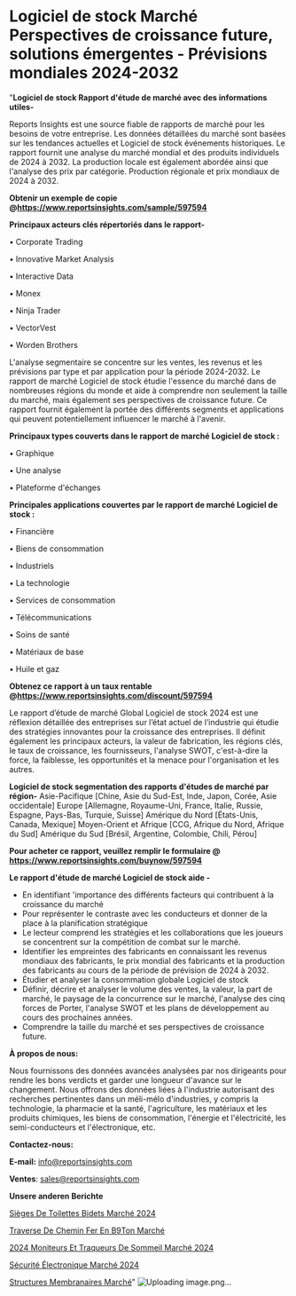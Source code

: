 # Logiciel de stock Marché Perspectives de croissance future, solutions émergentes - Prévisions mondiales 2024-2032

"<strong>Logiciel de stock Rapport d'étude de marché avec des informations utiles-</strong>

Reports Insights est une source fiable de rapports de marché pour les besoins de votre entreprise. Les données détaillées du marché sont basées sur les tendances actuelles et Logiciel de stock événements historiques. Le rapport fournit une analyse du marché mondial et des produits individuels de 2024 à 2032. La production locale est également abordée ainsi que l'analyse des prix par catégorie. Production régionale et prix mondiaux de 2024 à 2032.

<strong><b>Obtenir un exemple de copie @</b></strong><a href=https://www.reportsinsights.com/sample/597594><strong><b>https://www.reportsinsights.com/sample/597594</b></strong></a>

<b>Principaux acteurs clés répertoriés dans le rapport-</b>

<b> </b>• Corporate Trading

• Innovative Market Analysis

• Interactive Data

• Monex

• Ninja Trader

• VectorVest

• Worden Brothers

L'analyse segmentaire se concentre sur les ventes, les revenus et les prévisions par type et par application pour la période 2024-2032. Le rapport de marché Logiciel de stock étudie l'essence du marché dans de nombreuses régions du monde et aide à comprendre non seulement la taille du marché, mais également ses perspectives de croissance future. Ce rapport fournit également la portée des différents segments et applications qui peuvent potentiellement influencer le marché à l'avenir.

<strong>Principaux types couverts dans le rapport de marché Logiciel de stock :</strong>

• Graphique

• Une analyse

• Plateforme d'échanges

<strong>Principales applications couvertes par le rapport de marché Logiciel de stock :</strong>

• Financière

• Biens de consommation

• Industriels

• La technologie

• Services de consommation

• Télécommunications

• Soins de santé

• Matériaux de base

• Huile et gaz

<strong><b>Obtenez ce rapport à un taux rentable @</b></strong><a href=https://www.reportsinsights.com/discount/597594><strong><b>https://www.reportsinsights.com/discount/597594</b></strong></a>

Le rapport d’étude de marché Global Logiciel de stock 2024 est une réflexion détaillée des entreprises sur l’état actuel de l’industrie qui étudie des stratégies innovantes pour la croissance des entreprises. Il définit également les principaux acteurs, la valeur de fabrication, les régions clés, le taux de croissance, les fournisseurs, l'analyse SWOT, c'est-à-dire la force, la faiblesse, les opportunités et la menace pour l'organisation et les autres.

<strong>Logiciel de stock segmentation des rapports d'études de marché par région-</strong>
Asie-Pacifique [Chine, Asie du Sud-Est, Inde, Japon, Corée, Asie occidentale]
Europe [Allemagne, Royaume-Uni, France, Italie, Russie, Espagne, Pays-Bas, Turquie, Suisse]
Amérique du Nord [États-Unis, Canada, Mexique]
Moyen-Orient et Afrique [CCG, Afrique du Nord, Afrique du Sud]
Amérique du Sud [Brésil, Argentine, Colombie, Chili, Pérou]

<strong>Pour acheter ce rapport, veuillez remplir le formulaire @   <a href=https://www.reportsinsights.com/buynow/597594>https://www.reportsinsights.com/buynow/597594</a></strong>

<strong>Le rapport d'étude de marché Logiciel de stock aide -</strong>
<ul>
  <li>En identifiant 'importance des différents facteurs qui contribuent à la croissance du marché</li>
  <li>Pour représenter le contraste avec les conducteurs et donner de la place à la planification stratégique</li>
  <li>Le lecteur comprend les stratégies et les collaborations que les joueurs se concentrent sur la compétition de combat sur le marché.</li>
  <li>Identifier les empreintes des fabricants en connaissant les revenus mondiaux des fabricants, le prix mondial des fabricants et la production des fabricants au cours de la période de prévision de 2024 à 2032.</li>
  <li>Étudier et analyser la consommation globale Logiciel de stock</li>
  <li>Définir, décrire et analyser le volume des ventes, la valeur, la part de marché, le paysage de la concurrence sur le marché, l'analyse des cinq forces de Porter, l'analyse SWOT et les plans de développement au cours des prochaines années.</li>
  <li>Comprendre la taille du marché et ses perspectives de croissance future.</li>
</ul>
<strong>À propos de nous:</strong>

Nous fournissons des données avancées analysées par nos dirigeants pour rendre les bons verdicts et garder une longueur d'avance sur le changement. Nous offrons des données liées à l'industrie autorisant des recherches pertinentes dans un méli-mélo d'industries, y compris la technologie, la pharmacie et la santé, l'agriculture, les matériaux et les produits chimiques, les biens de consommation, l'énergie et l'électricité, les semi-conducteurs et l'électronique, etc.

<strong>Contactez-nous:</strong>

<strong>E-mail:</strong> <a href=mailto:info@reportsinsights.com>info@reportsinsights.com</a>

<strong>Ventes</strong>: <a href=mailto:sales@reportsinsights.com>sales@reportsinsights.com</a>

<strong>Unsere anderen Berichte</strong>

<a href=https://www.linkedin.com/pulse/sièges-de-toilettes-bidets-marché-etudes-approfondies-wdtbc/>Sièges De Toilettes Bidets Marché 2024</a>

<a href=https://www.linkedin.com/pulse/traverse-de-chemin-fer-en-b%C3%A9ton-march%C3%A9-lpa6c/>Traverse De Chemin Fer En B9Ton Marché</a>

<a href=https://www.linkedin.com/pulse/2024-moniteurs-et-traqueurs-de-sommeil-marché-7ibbc/>2024 Moniteurs Et Traqueurs De Sommeil Marché 2024</a>

<a href=https://www.linkedin.com/pulse/sécurité-électronique-marchéstratégies-b8fic/>Sécurité Électronique Marché 2024</a>

<a href=https://www.linkedin.com/pulse/structures-membranaires-march%C3%A9-analyse-des-parts-4dsic/>Structures Membranaires Marché</a>"
![Uploading image.png…]()
